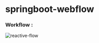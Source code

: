 # springboot-webflow

### Workflow :

![reactive-flow](https://user-images.githubusercontent.com/25712816/113294351-7f577880-9314-11eb-859e-23504ccdebaf.PNG)
